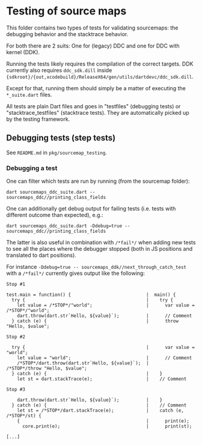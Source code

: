 # Testing of source maps

This folder contains two types of tests for validating sourcemaps:
the debugging behavior and the stacktrace behavior.

For both there are 2 suits: One for (legacy) DDC and one for DDC with kernel (DDK).

Running the tests likely requires the compilation of the correct targets. DDK currently also
requires `ddc_sdk.dill` inside
`{sdkroot}/{out,xcodebuild}/ReleaseX64/gen/utils/dartdevc/ddc_sdk.dill`.

Except for that, running them should simply be a matter of executing the `*_suite.dart` files.

All tests are plain Dart files and goes in "testfiles" (debugging tests) or "stacktrace_testfiles"
(stacktrace tests). They are automatically picked up by the testing framework.

## Debugging tests (step tests)

See `README.md` in `pkg/sourcemap_testing`.

### Debugging a test

One can filter which tests are run by running (from the sourcemap folder):
```
dart sourcemaps_ddc_suite.dart -- sourcemaps_ddc//printing_class_fields
```

One can additionally get debug output for failing tests (i.e. tests with different outcome than
expected), e.g.:
```
dart sourcemaps_ddc_suite.dart -Ddebug=true -- sourcemaps_ddc//printing_class_fields
```

The latter is also useful in combination with `/*fail*/` when adding new tests to see all the places
where the debugger stopped (both in JS positions and translated to dart positions).

For instance `-Ddebug=true -- sourcemaps_ddk//next_through_catch_test` with a `/*fail*/`
currently gives output like the following:

```
Stop #1

test.main = function() {                            |  main() {
  try {                                             |    try {
    let value = /*STOP*/"world";                    |      var value = /*STOP*/"world";
    dart.throw(dart.str`Hello, ${value}`);          |      // Comment
  } catch (e) {                                     |      throw "Hello, $value";

Stop #2

  try {                                             |      var value = "world";
    let value = "world";                            |      // Comment
    /*STOP*/dart.throw(dart.str`Hello, ${value}`);  |      /*STOP*/throw "Hello, $value";
  } catch (e) {                                     |    }
    let st = dart.stackTrace(e);                    |    // Comment

Stop #3

    dart.throw(dart.str`Hello, ${value}`);          |    }
  } catch (e) {                                     |    // Comment
    let st = /*STOP*/dart.stackTrace(e);            |    catch (e, /*STOP*/st) {
    {                                               |      print(e);
      core.print(e);                                |      print(st);

[...]
```
